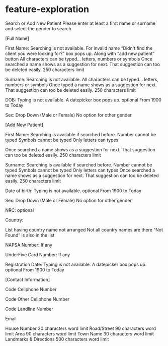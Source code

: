 # feature-exploration

Search or Add New Patient
Please enter at least a first name or surname and select the gender to search

[Full Name]

First Name: 
Searching is not available.
For invalid name “Didn't find the client you were looking for?” box pops up.
Along with “add new patient” button
All characters can be typed… letters, numbers or symbols
Once searched a name shows as a suggestion for next. That suggestion can too be deleted easily.
250 characters limit

Surname:
Searching is not available.
All characters can be typed… letters, numbers or symbols
Once typed a name shows as a suggestion for next. That suggestion can too be deleted easily.
250 characters limit

DOB:
Typing is not available.
A datepicker box pops up.
optional
From 1900 to Today

Sex:
Drop Down (Male or Female)
No option for other gender

[Add New Patient]

First Name:
Searching is available if searched before.
Number cannot be typed
Symbols cannot be typed
Only letters can types

Once searched a name shows as a suggestion for next. That suggestion can too be deleted easily.
250 characters limit

Surname:
Searching is available if searched before.
Number cannot be typed
Symbols cannot be typed
Only letters can types
Once searched a name shows as a suggestion for next. That suggestion can too be deleted easily.
250 characters limit

Date of birth:
Typing is not available.
optional
From 1900 to Today

Sex: 
Drop Down (Male or Female)
No option for other gender

NRC: optional

Country:

List having country name not arranged
Not all country names are there
“Not Found” is also in the list

NAPSA Number: If any

UnderFive Card Number: If any

Registration Date:
Typing is not available.
A datepicker box pops up.
optional
From 1900 to Today

[Contact Information]

Code
Cellphone Number

Code
Other Cellphone Number

Code
Landline Number

Email

House Number
30 characters word limit
Road/Street
90 characters word limit
Area
90 characters word limit
Town Name
30 characters word limit
Landmarks & Directions
500 characters word limit

